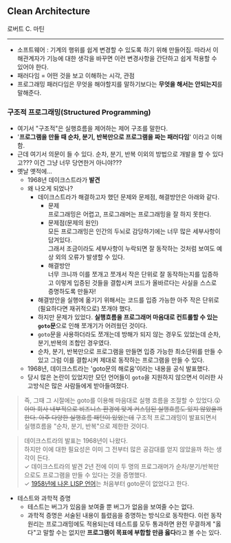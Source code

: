 ## Clean Architecture
로버트 C. 마틴

---
- 소프트웨어 : 기계의 행위를 쉽게 변경할 수 있도록 하기 위해 만들어짐. 따라서 이해관계자가 기능에 대한 생각을 바꾸면 이런 변경사항을 간단하고 쉽게 적용할 수 있어야 한다.  
- 패러다임 = 어떤 것을 보고 이해하는 시각, 관점
- 프로그래밍 패러다임은 무엇을 해야할지를 말하기보다는 **무엇을 해서는 안되는지**를 말해준다.  
### 구조적 프로그래밍(Structured Programming)
- 여기서 "구조적"은 실행흐름을 제어하는 제어 구조를 말한다. 
- '**프로그램을 만들 때 순차, 분기, 반복만으로 프로그램을 짜는 패러다임**' 이라고 이해함.
- 근데 여기서 의문이 들 수 있다. 순차, 분기, 반복 이외의 방법으로 개발을 할 수 있다고??? 이건 그냥 너무 당연한거 아니야???
- 옛날 옛적에...
    - 1968년 데이크스트라가 **발견**
    - 왜 나오게 되었나?
        - 데이크스트라가 해결하고자 했던 문제와 문제점, 해결방안은 아래와 같다.
            * 문제  
            프로그래밍은 어렵고, 프로그래머는 프로그래밍을 잘 하지 못한다.
            * 문제점(문제의 원인)  
            모든 프로그래밍은 인간의 두뇌로 감당하기에는 너무 많은 세부사항이 담겨있다.  
            그래서 조금이라도 세부사항이 누락되면 잘 동작하는 것처럼 보여도 예상 외의 오류가 발생할 수 있다.
            * 해결방안  
            너무 크니까 이를 쪼개고 쪼개서 작은 단위로 잘 동작하는지를 입증하고 이렇게 입증된 것들을 결합시켜 코드가 올바르다는 사실을 스스로 증명하도록 만들자!
        - 해결방안을 실행에 옮기기 위해서는 코드를 입증 가능한 아주 작은 단위로(필요하다면 재귀적으로) 쪼개야 했다. 
        - 하지만 문제가 있었다. **실행흐름을 프로그래머 마음대로 컨트롤할 수 있는 `goto`문**으로 인해 쪼개기가 어려웠던 것이다. 
        - `goto`문을 사용하더라도 쪼개는데 방해가 되지 않는 경우도 있었는데 순차,분기,반복의 조합인 경우였다. 
        - 순차, 분기, 반복만으로 프로그램을 만들면 입증 가능한 최소단위를 만들 수 있고 그럼 이를 결합시켜 제대로 동작하는 프로그램을 만들 수 있다.
    - 1968년, 데이크스트라는 'goto문의 해로움'이라는 내용을 공식 발표했다. 
    - 당시 많은 논란이 있었지만 모던 언어들이 `goto`을 지원하지 않으면서 이러한 사고방식은 많은 사람들에게 받아들여졌다.
> 즉, 그때 그 시절에는 goto를 이용해 마음대로 실행 흐름을 조절할 수 있었다.😲  
~~아마 회사 내부적으로 비즈니스 환경에 맞게 커스텀된 실행흐름도 있지 않았을까한다. 아주 다양한 실행흐름 패턴이 있었는데~~ 
구조적 프로그래밍이 발표되면서 실행흐름을 "순차, 분기, 반복"으로 제한한 것이다.

> 데이크스트라의 발표는 1968년이 나왔다.  
하지만 이에 대한 필요성은 이미 그 전부터 많은 공감대를 얻지 않았을까 하는 생각이 든다.   
    ✓ 데이크스트라의 발견 2년 전에 이미 두 명의 프로그래머가 순차/분기/반복만으로도 프로그램을 만들 수 있다는 것을 증명했다.  
    ✓ [1958년에 나온 LISP 언어](https://ko.wikipedia.org/wiki/%EB%A6%AC%EC%8A%A4%ED%94%84)는 처음부터 goto문이 없었다고 한다.

* 테스트와 과학적 증명
    * 테스트는 버그가 있음을 보여줄 뿐 버그가 없음을 보여줄 수는 없다.
    * 과학적 증명은 서술된 내용이 틀렸음을 증명하는 방식으로 동작한다. 이런 동작 원리는 프로그래밍에도 적용되는데 테스트를 모두 통과하면 완전 무결하게 "옳다"고 말할 수는 없지만 **프로그램이 목표에 부합할 만큼 옳다**라고 볼 수는 있다.